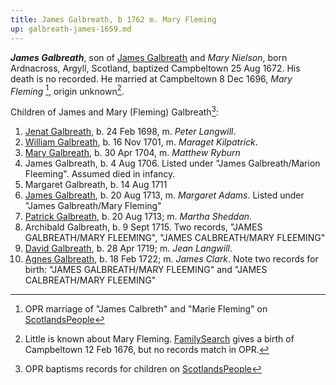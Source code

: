 ```yaml
---
title: James Galbreath, b 1762 m. Mary Fleming
up: galbreath-james-1659.md
---
```


***James Galbreath***, son of [James Galbreath](galbreath-james-1659.md) and *Mary Nielson*, born Ardnacross, Argyll, Scotland, baptized Campbeltown 25 Aug 1672. His death is no recorded.  He married at Campbeltown 8 Dec 1696, *Mary Fleming* [^marriage], origin unknown[^mary].

Children of James and Mary (Fleming) Galbreath[^children]:

1. [Jenat Galbreath](galbreath-janet-1698.md), b. 24 Feb 1698, m. *Peter Langwill*.
2. [William Galbreath](galbreath-william-1701.md), b. 16 Nov 1701, m. *Maraget Kilpatrick*.
3. [Mary Galbreath](galbreath-mary-1704.md), b. 30 Apr 1704, m. *Matthew Ryburn*
4. James Galbreath, b. 4 Aug 1706. Listed under "James Galbreath/Marion Fleeming". Assumed died in infancy.
5. Margaret Galbreath, b. 14 Aug 1711
6. [James Galbreath](galbreath-james-1713.md), b. 20 Aug 1713, m. *Margaret Adams*. Listed under "James Galbreath/Mary Fleming"
7. [Patrick Galbreath](galbreath-patrick-1713.md), b. 20 Aug 1713; m. *Martha Sheddan*.
8. Archibald Galbreath, b. 9 Sept 1715. Two records, "JAMES GALBREATH/MARY FLEEMING", "JAMES CALBREATH/MARY FLEEMING"
9. [David Galbreath](galbreath-david-1719.md), b. 28 Apr 1719; m. *Jean  Langwill*.
10. [Agnes Galbreath](galbreath-agnes-1722.md), b. 18 Feb 1722; m. *James Clark*. Note two records for birth: "JAMES GALBREATH/MARY FLEEMING" and "JAMES CALBREATH/MARY FLEEMING"

[^birth]: OPR birth and baptism record in [ScotlandsPeople](https://www.scotlandspeople.gov.uk/view-image/nrs_opr_records/2357494?image=15&return_row=0)

[^marriage]: OPR marriage of "James Calbreth" and "Marie Fleming" on [ScotlandsPeople](https://www.scotlandspeople.gov.uk/record-results?search_type=people&event=M&record_type%5B0%5D=opr_marriages&church_type=Old%20Parish%20Registers&dl_cat=church&dl_rec=church-banns-marriages&surname=calbreth&surname_so=syn&forename=james&forename_so=exact&sex=M&spouse_name=fleming&spouse_name_so=exact&from_year=1696&to_year=1696&county=ARGYLL&record=Church%20of%20Scotland%20%28old%20parish%20registers%29%20Roman%20Catholic%20Church%20Other%20churches&rd_real_name%5B0%5D=CAMPBELTOWN%20%28LANDWARD%29%20OR%20CAMPBELTOWN%20%28BURGH%29%20OR%20CAMPBELTOWN&rd_display_name%5B0%5D=CAMPBELTOWN%20%28LANDWARD%29%7CCAMPBELTOWN%20%28BURGH%29%7CCAMPBELTOWN_CAMPBELTOWN&rd_label%5B0%5D=CAMPBELTOWN&rd_name%5B0%5D=CAMPBELTOWN%20%2ALANDWARD%2A%20OR%20CAMPBELTOWN%20%2ABURGH%2A%20OR%20CAMPBELTOWN)

[^children]: OPR baptisms records for children on [ScotlandsPeople](https://www.scotlandspeople.gov.uk/record-results?search_type=people&event=%28B%20OR%20C%20OR%20S%29&record_type%5B0%5D=opr_births&church_type=Old%20Parish%20Registers&dl_cat=church&dl_rec=church-births-baptisms&surname=galbreath&surname_so=fuzzy&forename_so=starts&from_year=1698&to_year=1750&parent_names=galbreath&parent_names_so=fuzzy&parent_name_two=fle&parent_name_two_so=starts&county=ARGYLL&record=Church%20of%20Scotland%20%28old%20parish%20registers%29%20Roman%20Catholic%20Church%20Other%20churches&sort=asc&order=Date&field=year)

[^mary]: Little is known about Mary Fleming. [FamilySearch](https://www.familysearch.org/tree/person/details/K2VD-B41) gives a birth of Campbeltown 12 Feb 1676, but no records match in OPR.



